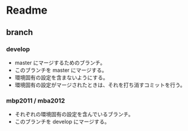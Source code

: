 Readme
===

branch
---
### develop
* master にマージするためのブランチ。
* このブランチを master にマージする。
* 環境固有の設定を含まないようにする。
* 環境固有の設定がマージされたときは、それを打ち消すコミットを行う。

### mbp2011 / mba2012
* それぞれの環境固有の設定を含んでいるブランチ。
* このブランチを develop にマージする。


